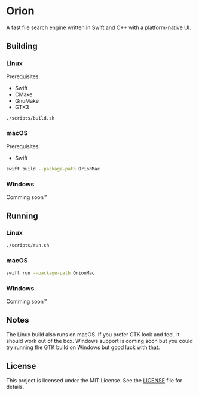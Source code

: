 # Orion
A fast file search engine written in Swift and C++ with a platform-native UI.

## Building
### Linux
Prerequisites:
- Swift
- CMake
- GnuMake
- GTK3

```bash
./scripts/build.sh
```

### macOS
Prerequisites:
- Swift

```bash
swift build --package-path OrionMac
```

### Windows
Comming soon™

## Running
### Linux
```bash
./scripts/run.sh
```

### macOS
```bash
swift run --package-path OrionMac
```

### Windows
Comming soon™

## Notes
The Linux build also runs on macOS. If you prefer GTK look and feel, it should work out of the box.
Windows support is coming soon but you could try running the GTK build on Windows but good luck with that.

## License
This project is licensed under the MIT License. See the [LICENSE](LICENSE.md) file for details.